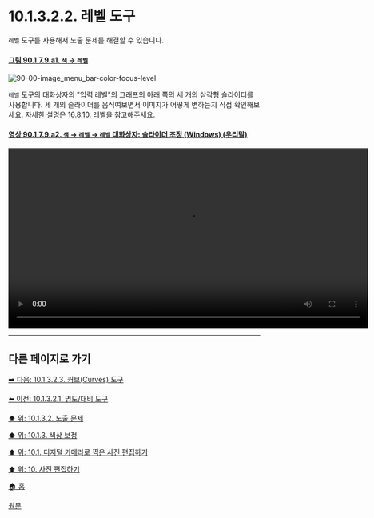 # 10.1.3.2.2. 레벨 도구
`레벨` 도구를 사용해서 노출 문제를 해결할 수 있습니다.

<a id="90-01-07-09-a1"></a>

#### [그림 90.1.7.9.a1. `색` → `레벨`](./90-01-07-09-levels.md#90-01-07-09-a1)
![90-00-image_menu_bar-color-focus-level](https://github.com/wonder13662/gimp/assets/15767104/6b7630bd-f3bd-4c29-959d-98611857918d)

`레벨` 도구의 대화상자의 "입력 레벨"의 그래프의 아래 쪽의 세 개의 삼각형 슬라이더를 사용합니다. 세 개의 슬라이더를 움직여보면서 이미지가 어떻게 변하는지 직접 확인해보세요. 자세한 설명은 [16.8.10. 레벨](./16-08-10-levels.md)을 참고해주세요.

<a id="90-01-07-09-a2"></a>

#### [영상 90.1.7.9.a2. `색` → `레벨` → `레벨` 대화상자: 슬라이더 조정 (Windows) (우리말)](./90-01-07-09-levels.md#90-01-07-09-a2)
<video controls="controls" width="720" src="https://github.com/wonder13662/gimp/assets/15767104/10213bb2-5c80-4ebd-8964-c6128ad89c3e"></video>

***

## 다른 페이지로 가기

[➡️ 다음: 10.1.3.2.3. 커브(Curves) 도구](./10-01-03-02-03-curve.md)

[⬅️ 이전: 10.1.3.2.1. 명도/대비 도구](./10-01-03-02-01-brightness_contrast.md)

[⬆️ 위: 10.1.3.2. 노출 문제](./10-01-03-02-00-exposure_problems.md)

[⬆️ 위: 10.1.3. 색상 보정](./10-01-03-00-improving_colors.md)

[⬆️ 위: 10.1. 디지털 카메라로 찍은 사진 편집하기](./10-01-00-working-with-digital-camera-photos.md)

[⬆️ 위: 10. 사진 편집하기](./10-00-enhancing-photographs.md)

[🏠 홈](./00-home.md)

[원문](https://docs.gimp.org/2.10/ko/gimp-imaging-photos.html#gimp-using-photography-colors)